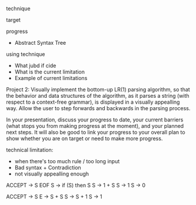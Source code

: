 technique

target

progress
 + Abstract Syntax Tree

using technique
 + What jubd if cide
 + What is the current limitation
 + Example of current limitations

Project 2: Visually implement the bottom-up LR(1) parsing algorithm, so that the behavior and data structures of the algorithm, as it parses a string (with respect to a context-free grammar), is displayed in a visually appealling way.  Allow the user to step forwards and backwards in the parsing process.

In your presentation, discuss your progress to date, your current barriers (what stops you from making progress at the moment), and your planned next steps. It will also be good to link your progress to your overall plan to show whether you are on target or need to make more progress.

technical limitation:
 + when there's too much rule / too long input
 + Bad syntax + Contradiction
 + not visually appealling enough

ACCEPT -> S EOF
S -> if (S) then S
S -> 1 + S
S -> 1
S -> 0

ACCEPT -> S
E -> S + S
S -> S + 1
S -> 1